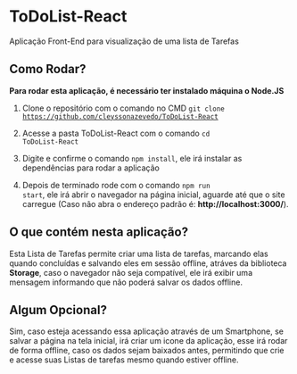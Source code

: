 # ToDoList-React
Aplicação Front-End para visualização de uma lista de Tarefas

## Como Rodar?
**Para rodar esta aplicação, é necessário ter instalado máquina o Node.JS**

1. Clone o repositório com o comando no CMD <code>git clone https://github.com/cleyssonazevedo/ToDoList-React</code>

2. Acesse a pasta ToDoList-React com o comando <code>cd ToDoList-React</code>

3. Digite e confirme o comando <code>npm install</code>, ele irá instalar as dependências para rodar a aplicação

4. Depois de terminado rode com o comando <code>npm run start</code>, ele irá abrir o navegador na página inicial, aguarde até que o site carregue (Caso não abra o endereço padrão é: **http://localhost:3000/**).

## O que contém nesta aplicação?
Esta Lista de Tarefas permite criar uma lista de tarefas, marcando elas quando concluídas e salvando eles em sessão 
offline, atráves da biblioteca **Storage**, caso o navegador 
não seja compatível, ele irá exibir uma mensagem informando que
não poderá salvar os dados offline.

## Algum Opcional?
Sim, caso esteja acessando essa aplicação através de um Smartphone, se salvar a página na tela inicial, irá criar um icone da aplicação, esse irá rodar de forma offline, caso os dados sejam baixados antes, permitindo que crie e acesse suas Listas de tarefas mesmo quando estiver offline.